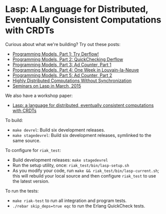 Lasp: A Language for Distributed, Eventually Consistent Computations with CRDTs
=======================================================

Curious about what we're building?  Try out these posts:

* [Programming Models, Part 1: Try Derflow!](http://christophermeiklejohn.com/derflow/erlang/2014/09/28/try-derflow.html)
* [Programming Models, Part 2: QuickChecking Derflow](http://christophermeiklejohn.com/derflow/erlang/2014/10/01/quickchecking-derflow.html)
* [Programming Models, Part 3: Ad Counter, Part 1](http://christophermeiklejohn.com/derflow/erlang/2014/11/16/ad-counter-derflow.html)
* [Programming Models, Part 4: One Week in Louvain-la-Neuve](http://christophermeiklejohn.com/erlang/lasp/2014/12/21/lasp.html)
* [Programming Models, Part 5: Ad Counter, Part 2](http://christophermeiklejohn.com/lasp/erlang/2015/01/10/ad-counter-orset.html)
* [Highly Distributed Computations Without Synchronization](http://christophermeiklejohn.com/lasp/erlang/2015/02/18/infoq.html)
* [Seminars on Lasp in March, 2015](http://christophermeiklejohn.com/lasp/erlang/2015/02/27/seminars.html)

We also have a workshop paper:

* [Lasp: a language for distributed, eventually consistent computations with CRDTs](http://dl.acm.org/citation.cfm?id=2745954)

To build:

* `make devrel`: Build six development releases.
* `make stagedevrel`: Build six development releases, symlinked to the same source.

To configure for `riak_test`:

* Build development releases: `make stagedevrel`
* Run the setup utility, once: `riak_test/bin/lasp-setup.sh`
* As you modify your code, run `make && riak_test/bin/lasp-current.sh`; this will rebuild your local source and then configure `riak_test` to use the latest version.

To run the tests:

* `make riak-test` to run all integration and program tests.
* `./rebar skip_deps=true eqc` to run the Erlang QuickCheck tests.
